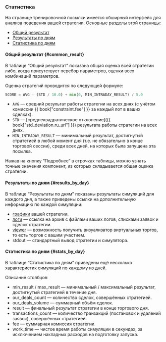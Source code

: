 ### Статистика

На странице тренировочной посылки имеется обширный интерфейс для анализа поведения вашей стратегии.
Основные разделы этой страницы:

- [Общий результат](#common_result)
- [Результаты по дням](#results_by_day)
- [Статистика по дням](#stats_by_day)

#### Общий результат {#common_result}

В таблице “Общий результат” показана общая оценка всей стратегии либо, когда присутствует перебор параметров, оценки всех комбинаций параметров.

Оценка стратегий проводится по следующей формуле:<a id="result_formula"></a>

```py
SCORE = AVG - (STD / 10.0) + min(0, MIN_INTRADAY_RESULT) / 5.0
```

- `AVG` — средний результат работы стратегии на всех днях (с учётом комиссии {{ book["constraint.fee"] }} за каждый лот в ваших сделках).
- `STD` — [среднеквадратическое отклонение]({{ book["std_deviation.ru_url"] }}) результата работы стратегии на всех днях.
- `MIN_INTRADAY_RESULT` — минимальный результат, достигнутый стратегией в любой момент дня (т.е. не обязательно в конце торговой сессии), среди всех дней, на которых была запущена эта посылка.

Нажав на кнопку “Подробнее” в строчках таблицы, можно узнать точные значения компонент, из которых складывается общая оценка стратегии.

#### Результаты по дням {#results_by_day}

В таблице “Результаты по дням” показаны результаты симуляций для каждого дня, а также приведены ссылки на дополнительную информацию по каждой симуляции:

- [графики](charts.md) вашей стратегии.
- [логи](logs.md) — ссылка на архив с файлами ваших логов, списками заявок и сделок стратегии.
- [viewer](viewer.md) — возможность получить визуализатор виртуальных торгов, то есть торгов с вашим участием.
- stdout — стандартный вывод стратегии и симулятора.

#### Статистика по дням {#stats_by_day}

В таблице “Статистика по дням” приведены ещё несколько характеристик симуляций по каждому из дней.

Описание столбцов:

- min_result / max_result — минимальный / максимальный результат, достигнутый стратегией в течение дня.
- our_deals_count — количество сделок, совершённых стратегией.
- our_deals_volume — суммарный объём сделок.
- result — финальный результат стратегии в конце торгового дня.
- transactions_count — количество транзакций (постановок и удалений заявок), совершённых стратегией.
- fee — суммарная комиссия стратегии.
- work_time — чистое время работы симуляции в секундах, за исключением накладных расходов на подготовку запуска.
